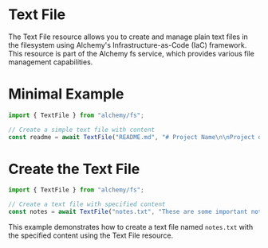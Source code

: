 # Text File

The Text File resource allows you to create and manage plain text files in the filesystem using Alchemy's Infrastructure-as-Code (IaC) framework. This resource is part of the Alchemy fs service, which provides various file management capabilities.

# Minimal Example

```ts
import { TextFile } from "alchemy/fs";

// Create a simple text file with content
const readme = await TextFile("README.md", "# Project Name\n\nProject description goes here.");
```

# Create the Text File

```ts
import { TextFile } from "alchemy/fs";

// Create a text file with specified content
const notes = await TextFile("notes.txt", "These are some important notes.");
```

This example demonstrates how to create a text file named `notes.txt` with the specified content using the Text File resource.